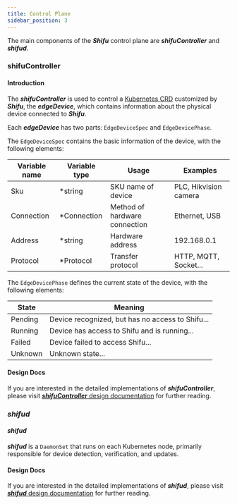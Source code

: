 ```yaml
---
title: Control Plane
sidebar_position: 3
---
```


The main components of the ***Shifu*** control plane are ***shifuController*** and ***shifud***.

### shifuController

#### Introduction

The ***shifuController*** is used to control a [Kubernetes CRD](https://kubernetes.io/docs/tasks/extend-kubernetes/custom-resources/custom-resource-definitions/) customized by ***Shifu***, the ***edgeDevice***, which contains information about the physical device connected to ***Shifu***.

Each ***edgeDevice*** has two parts: `EdgeDeviceSpec` and `EdgeDevicePhase`.

The `EdgeDeviceSpec` contains the basic information of the device, with the following elements:

| Variable name | Variable type | Usage | Examples |
|--|--|--|--|
| Sku        | \*string     | SKU name of device            | PLC, Hikvision camera |
| Connection | \*Connection | Method of hardware connection | Ethernet, USB |
| Address    | \*string     | Hardware address              | 192.168.0.1 |
| Protocol   | \*Protocol   | Transfer protocol             | HTTP, MQTT, Socket...|

The `EdgeDevicePhase` defines the current state of the device, with the following elements:

| State | Meaning |
|--|--|
| Pending | Device recognized, but has no access to Shifu... |
| Running | Device has access to Shifu and is running... |
| Failed  | Device failed to access Shifu... |
| Unknown | Unknown state... |

#### Design Docs 

If you are interested in the detailed implementations of ***shifuController***, please visit [***shifuController*** design documentation](https://github.com/Edgenesis/shifu/blob/main/docs/design/design-shifuController.md) for further reading.

### ***shifud***

#### ***shifud***

***shifud*** is a `DaemonSet` that runs on each Kubernetes node, primarily responsible for device detection, verification, and updates.

#### Design Docs

If you are interested in the detailed implementations of ***shifud***, please visit [***shifud*** design documentation](https://github.com/Edgenesis/shifu/blob/main/docs/design/design-shifud.md) for further reading.

